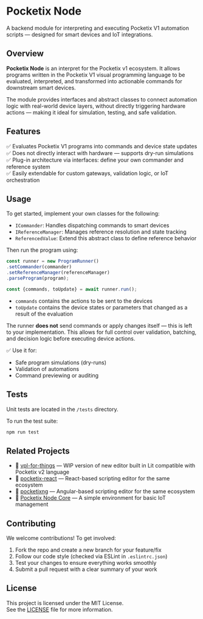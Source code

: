 # **Pocketix Node**
A backend module for interpreting and executing Pocketix V1 automation scripts — designed for smart devices and IoT integrations.

## **Overview**
**Pocketix Node** is an interpret for the Pocketix v1 ecosystem. It allows programs written in the Pocketix V1 visual programming language to be evaluated, interpreted, and transformed into actionable commands for downstream smart devices.

The module provides interfaces and abstract classes to connect automation logic with real-world device layers, without directly triggering hardware actions — making it ideal for simulation, testing, and safe validation.

## **Features**
✅ Evaluates Pocketix V1 programs into commands and device state updates  
✅ Does not directly interact with hardware — supports dry-run simulations  
✅ Plug-in architecture via interfaces: define your own commander and reference system  
✅ Easily extendable for custom gateways, validation logic, or IoT orchestration

## **Usage**

To get started, implement your own classes for the following:
- `ICommander`: Handles dispatching commands to smart devices
- `IReferenceManager`: Manages reference resolution and state tracking
- `ReferencedValue`: Extend this abstract class to define reference behavior

Then run the program using:
```ts
const runner = new ProgramRunner()  
.setCommander(commander)  
.setReferenceManager(referenceManager)  
.parseProgram(program);

const {commands, toUpdate} = await runner.run();
```
- `commands` contains the actions to be sent to the devices
- `toUpdate` contains the device states or parameters that changed as a result of the evaluation

The runner **does not** send commands or apply changes itself — this is left to your implementation. This allows for full control over validation, batching, and decision logic before executing device actions.

✅ Use it for:
- Safe program simulations (dry-runs)
- Validation of automations
- Command previewing or auditing

## **Tests**
Unit tests are located in the `/tests` directory.

To run the test suite:
```bash
npm run test
```

## **Related Projects**
- 🔗 [vpl-for-things](https://github.com/pocketix/vpl-for-things) — WIP version of new editor built in Lit compatible with Pocketix v2 language
- 🔗 [pocketix-react](https://github.com/pocketix/pocketix-react) — React-based scripting editor for the same ecosystem
- 🔗 [pocketixng](https://github.com/pocketix/pocketixng) — Angular-based scripting editor for the same ecosystem
- 🔗 [Pocketix Node Core](https://github.com/pocketix/pocketix-node-core) — A simple environment for basic IoT management

## **Contributing**
We welcome contributions! To get involved:

1) Fork the repo and create a new branch for your feature/fix
2) Follow our code style (checked via ESLint in `.eslintrc.json`)
3) Test your changes to ensure everything works smoothly
4) Submit a pull request with a clear summary of your work

## **License**
This project is licensed under the MIT License.  
See the [LICENSE](LICENSE) file for more information.
